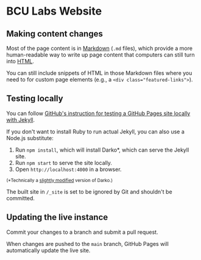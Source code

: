 # BCU Labs Website


## Making content changes

Most of the page content is in [Markdown](https://commonmark.org/help/) (`.md` files), which provide a more human-readable way to write up page content that computers can still turn into [HTML](https://developer.mozilla.org/docs/Web/HTML).

You can still include snippets of HTML in those Markdown files where you need to for custom page elements (e.g., a `<div class="featured-links">`).


## Testing locally

You can follow [GitHub's instruction for testing a GitHub Pages site locally with Jekyll](https://docs.github.com/pages/setting-up-a-github-pages-site-with-jekyll/testing-your-github-pages-site-locally-with-jekyll).

If you don't want to install Ruby to run actual Jekyll, you can also use a Node.js substitute:

1. Run `npm install`, which will install Darko\*, which can serve the Jekyll site.
2. Run `npm start` to serve the site locally.
3. Open `http://localhost:4000` in a browser.

<small>(\*Technically a [slightly modified](https://github.com/cyjake/darko/issues/19#issuecomment-3162446016) version of Darko.)</small>

The built site in `/_site` is set to be ignored by Git and shouldn't be committed.


## Updating the live instance

Commit your changes to a branch and submit a pull request.

When changes are pushed to the `main` branch, GitHub Pages will automatically update the live site.
